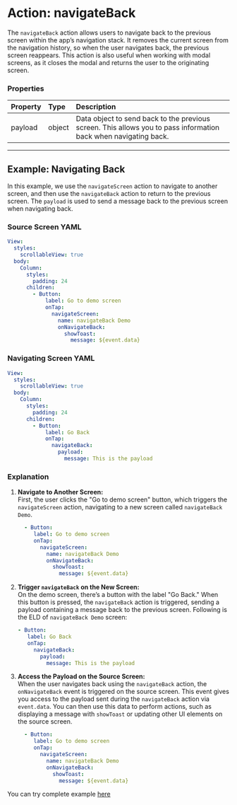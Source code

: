# Action: navigateBack

The `navigateBack` action allows users to navigate back to the previous screen within the app’s navigation stack. It removes the current screen from the navigation history, so when the user navigates back, the previous screen reappears. This action is also useful when working with modal screens, as it closes the modal and returns the user to the originating screen.

### Properties

| Property | Type   | Description                                                                                                     |
| :------- | :----- | :-------------------------------------------------------------------------------------------------------------- |
| payload  | object | Data object to send back to the previous screen. This allows you to pass information back when navigating back. |

---

## Example: Navigating Back

In this example, we use the `navigateScreen` action to navigate to another screen, and then use the `navigateBack` action to return to the previous screen. The `payload` is used to send a message back to the previous screen when navigating back.

### Source Screen YAML
```yaml
View:
  styles:
    scrollableView: true
  body:
    Column:
      styles:
        padding: 24
      children:
        - Button:
            label: Go to demo screen
            onTap:
              navigateScreen:
                name: navigateBack Demo
                onNavigateBack:
                  showToast:
                    message: ${event.data}
```
### Navigating Screen YAML
```yaml
View:
  styles:
    scrollableView: true
  body:
    Column:
      styles:
        padding: 24
      children:
        - Button:
            label: Go Back
            onTap:
              navigateBack:
                payload:
                  message: This is the payload

```
### Explanation

1. **Navigate to Another Screen:**  
   First, the user clicks the "Go to demo screen" button, which triggers the `navigateScreen` action, navigating to a new screen called `navigateBack Demo`.

   ```yaml
     - Button:
        label: Go to demo screen
        onTap:
          navigateScreen:
            name: navigateBack Demo
            onNavigateBack:
              showToast:
                message: ${event.data}
   ```
   
2. **Trigger `navigateBack` on the New Screen:**  
   On the demo screen, there’s a button with the label "Go Back." When this button is pressed, the `navigateBack` action is triggered, sending a payload containing a message back to the previous screen. Following is the ELD of `navigateBack Demo` screen:
   ```yaml
   - Button:
      label: Go Back
      onTap:
        navigateBack:
          payload:
            message: This is the payload
   ```

3. **Access the Payload on the Source Screen:**  
   When the user navigates back using the `navigateBack` action, the `onNavigateBack` event is triggered on the source screen. This event gives you access to the payload sent during the `navigateBack` action via `event.data`. You can then use this data to perform actions, such as displaying a message with `showToast` or updating other UI elements on the source screen.
   
   ```yaml
     - Button:
        label: Go to demo screen
        onTap:
          navigateScreen:
            name: navigateBack Demo
            onNavigateBack:
              showToast:
                message: ${event.data}
   ```

You can try complete example [here](https://studio.ensembleui.com/app/e24402cb-75e2-404c-866c-29e6c3dd7992/screen/XjvL2XseLnRvYO4FS82e)
